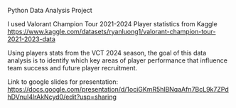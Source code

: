 Python Data Analysis Project

I used Valorant Champion Tour 2021-2024 Player statistics from Kaggle
https://www.kaggle.com/datasets/ryanluong1/valorant-champion-tour-2021-2023-data

Using players stats from the VCT 2024 season, the goal of this data analysis is to identify which key areas of player performance that influence team success and future player recruitment.

Link to google slides for presentation:
https://docs.google.com/presentation/d/1ociGKmR5hlBNqaAfn7BcL9k7ZPdhDVnuI4lrAkNcyd0/edit?usp=sharing
